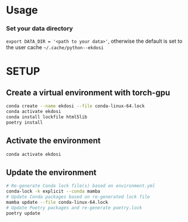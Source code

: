 # Usage

### Set your data directory

`export DATA_DIR = '<path to your data>'`, otherwise the default is set to the user cache
`~/.cache/python--ekdosi`

# SETUP

## Create a virtual environment with torch-gpu

```sh
conda create --name ekdosi --file conda-linux-64.lock
conda activate ekdosi
conda install lockfile html5lib 
poetry install
```

## Activate the environment 

```sh
conda activate ekdosi
```

## Update the environment

```sh
# Re-generate Conda lock file(s) based on environment.yml
conda-lock -k explicit --conda mamba
# Update Conda packages based on re-generated lock file
mamba update --file conda-linux-64.lock
# Update Poetry packages and re-generate poetry.lock
poetry update
```